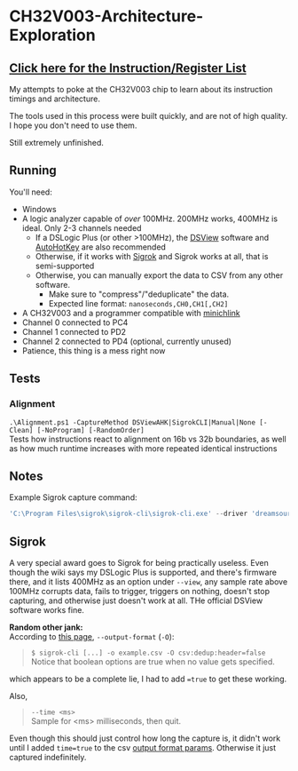 # CH32V003-Architecture-Exploration

## [Click here for the Instruction/Register List](https://github.com/CaiB/CH32V003-Architecture-Exploration/blob/main/InstructionTypes.md)

My attempts to poke at the CH32V003 chip to learn about its instruction timings and architecture.

The tools used in this process were built quickly, and are not of high quality. I hope you don't need to use them.

Still extremely unfinished.

## Running
You'll need:
- Windows
- A logic analyzer capable of _over_ 100MHz. 200MHz works, 400MHz is ideal. Only 2-3 channels needed
    - If a DSLogic Plus (or other >100MHz), the [DSView](https://github.com/DreamSourceLab/DSView/releases) software and [AutoHotKey](https://www.autohotkey.com/) are also recommended
    - Otherwise, if it works with [Sigrok](https://sigrok.org/wiki/Sigrok-cli) and Sigrok works at all, that is semi-supported
    - Otherwise, you can manually export the data to CSV from any other software. 
        - Make sure to "compress"/"deduplicate" the data.
        - Expected line format: `nanoseconds,CH0,CH1[,CH2]`
- A CH32V003 and a programmer compatible with [minichlink](https://github.com/cnlohr/ch32v003fun/tree/master/minichlink)
- Channel 0 connected to PC4
- Channel 1 connected to PD2
- Channel 2 connected to PD4 (optional, currently unused)
- Patience, this thing is a mess right now

## Tests
### Alignment
`.\Alignment.ps1 -CaptureMethod DSViewAHK|SigrokCLI|Manual|None [-Clean] [-NoProgram] [-RandomOrder]`  
Tests how instructions react to alignment on 16b vs 32b boundaries, as well as how much runtime increases with more repeated identical instructions

## Notes
Example Sigrok capture command:
```powershell
'C:\Program Files\sigrok\sigrok-cli\sigrok-cli.exe' --driver 'dreamsourcelab-dslogic' --config 'voltage_threshold=1.2-1.2:samplerate=400M' --output-file test.csv --output-format 'csv:time=true:dedup=true:header=false' --channels 0 --time 100
```

## Sigrok
A very special award goes to Sigrok for being practically useless. Even though the wiki says my DSLogic Plus is supported, and there's firmware there, and it lists 400MHz as an option under `--view`, any sample rate above 100MHz corrupts data, fails to trigger, triggers on nothing, doesn't stop capturing, and otherwise just doesn't work at all. THe official DSView software works fine.

**Random other jank:**  
According to [this page](https://sigrok.org/wiki/Sigrok-cli), `--output-format` (`-O`):  
> `$ sigrok-cli [...] -o example.csv -O csv:dedup:header=false`  
> Notice that boolean options are true when no value gets specified.

which appears to be a complete lie, I had to add `=true` to get these working.  

Also,
> `--time <ms>`  
> Sample for \<ms\> milliseconds, then quit.

Even though this should just control how long the capture is, it didn't work until I added `time=true` to the csv [output format params](https://sigrok.org/wiki/File_format:Csv). Otherwise it just captured indefinitely.

